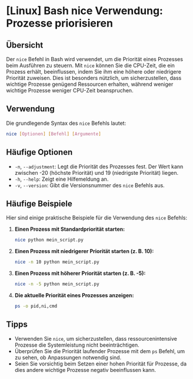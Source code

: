 # [Linux] Bash nice Verwendung: Prozesse priorisieren

## Übersicht
Der `nice` Befehl in Bash wird verwendet, um die Priorität eines Prozesses beim Ausführen zu steuern. Mit `nice` können Sie die CPU-Zeit, die ein Prozess erhält, beeinflussen, indem Sie ihm eine höhere oder niedrigere Priorität zuweisen. Dies ist besonders nützlich, um sicherzustellen, dass wichtige Prozesse genügend Ressourcen erhalten, während weniger wichtige Prozesse weniger CPU-Zeit beanspruchen.

## Verwendung
Die grundlegende Syntax des `nice` Befehls lautet:

```bash
nice [Optionen] [Befehl] [Argumente]
```

## Häufige Optionen
- `-n`, `--adjustment`: Legt die Priorität des Prozesses fest. Der Wert kann zwischen -20 (höchste Priorität) und 19 (niedrigste Priorität) liegen.
- `-h`, `--help`: Zeigt eine Hilfemeldung an.
- `-v`, `--version`: Gibt die Versionsnummer des `nice` Befehls aus.

## Häufige Beispiele
Hier sind einige praktische Beispiele für die Verwendung des `nice` Befehls:

1. **Einen Prozess mit Standardpriorität starten:**
   ```bash
   nice python mein_script.py
   ```

2. **Einen Prozess mit niedrigerer Priorität starten (z. B. 10):**
   ```bash
   nice -n 10 python mein_script.py
   ```

3. **Einen Prozess mit höherer Priorität starten (z. B. -5):**
   ```bash
   nice -n -5 python mein_script.py
   ```

4. **Die aktuelle Priorität eines Prozesses anzeigen:**
   ```bash
   ps -o pid,ni,cmd
   ```

## Tipps
- Verwenden Sie `nice`, um sicherzustellen, dass ressourcenintensive Prozesse die Systemleistung nicht beeinträchtigen.
- Überprüfen Sie die Priorität laufender Prozesse mit dem `ps` Befehl, um zu sehen, ob Anpassungen notwendig sind.
- Seien Sie vorsichtig beim Setzen einer hohen Priorität für Prozesse, da dies andere wichtige Prozesse negativ beeinflussen kann.